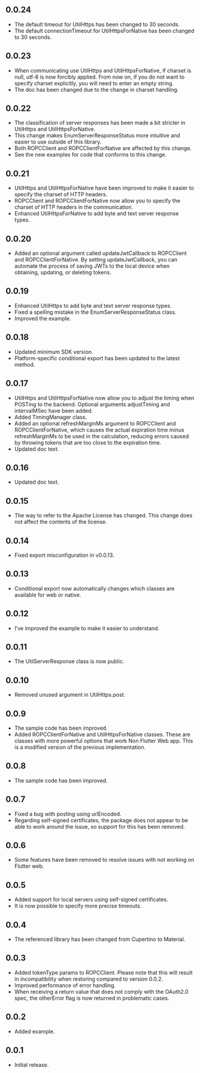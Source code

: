 ## 0.0.24

* The default timeout for UtilHttps has been changed to 30 seconds.
* The default connectionTimeout for UtilHttpsForNative has been changed to 30 seconds.

## 0.0.23

* When communicating use UtilHttps and UtilHttpsForNative, if charset is null, utf-8 is now forcibly applied. From now on, if you do not want to specify charset explicitly, you will need to enter an empty string.
* The doc has been changed due to the change in charset handling.

## 0.0.22

* The classification of server responses has been made a bit stricter in UtilHttps and UtilHttpsForNative.
* This change makes EnumServerResponseStatus more intuitive and easier to use outside of this library.
* Both ROPCClient and ROPCClientForNative are affected by this change.
* See the new examples for code that conforms to this change.

## 0.0.21

* UtilHttps and UtilHttpsForNative have been improved to make it easier to specify the charset of HTTP headers.
* ROPCClient and ROPCClientForNative now allow you to specify the charset of HTTP headers in the communication.
* Enhanced UtilHttpsForNative to add byte and text server response types.

## 0.0.20

* Added an optional argument called updateJwtCallback to ROPCClient and ROPCClientForNative.
  By setting updateJwtCallback, you can automate the process of saving JWTs to the local device when obtaining, updating, or deleting tokens.

## 0.0.19

* Enhanced UtilHttps to add byte and text server response types.
* Fixed a spelling mistake in the EnumServerResponseStatus class.
* Improved the example.

## 0.0.18

* Updated minimum SDK version.
* Platform-specific conditional export has been updated to the latest method.

## 0.0.17

* UtilHttps and UtilHttpsForNative now allow you to adjust the timing when POSTing to the backend. Optional arguments adjustTiming and intervalMSec have been added.
* Added TimingManager class.
* Added an optional refreshMarginMs argument to ROPCClient and ROPCClientForNative, which causes the actual expiration time minus refreshMarginMs to be used in the calculation, reducing errors caused by throwing tokens that are too close to the expiration time.
* Updated doc text.

## 0.0.16

* Updated doc text.

## 0.0.15

* The way to refer to the Apache License has changed. This change does not affect the contents of the license.

## 0.0.14

* Fixed export misconfiguration in v0.0.13.

## 0.0.13

* Conditional export now automatically changes which classes are available for web or native.

## 0.0.12

* I've improved the example to make it easier to understand.

## 0.0.11

* The UtilServerResponse class is now public.

## 0.0.10

* Removed unused argument in UtilHttps.post.

## 0.0.9

* The sample code has been improved.
* Added ROPCClientForNative and UtilHttpsForNative classes. These are classes with more powerful options that work Non Flutter Web app. This is a modified version of the previous implementation.

## 0.0.8

* The sample code has been improved.

## 0.0.7

* Fixed a bug with posting using urlEncoded.
* Regarding self-signed certificates, the package does not appear to be able to work around the issue, so support for this has been removed.

## 0.0.6

* Some features have been removed to resolve issues with not working on Flutter web.

## 0.0.5

* Added support for local servers using self-signed certificates.
* It is now possible to specify more precise timeouts.

## 0.0.4

* The referenced library has been changed from Cupertino to Material.

## 0.0.3

* Added tokenType params to ROPCClient. Please note that this will result in incompatibility when restoring compared to version 0.0.2.
* Improved performance of error handling.
* When receiving a return value that does not comply with the OAuth2.0 spec, the otherError flag is now returned in problematic cases.

## 0.0.2

* Added example.

## 0.0.1

* Initial release.
